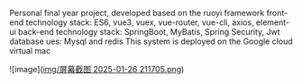 Personal final year project, developed based on the ruoyi framework
front-end technology stack: ES6, vue3, vuex, vue-router, vue-cli, axios, element-ui
back-end technology stack: SpringBoot, MyBatis, Spring Security, Jwt
database ues: Mysql and redis
This system is deployed on the Google cloud virtual mac

![image]([img/屏幕截图 2025-01-26 211705.png](https://github.com/COLrge/My_upm_fyp/blob/master/img/%E5%B1%8F%E5%B9%95%E6%88%AA%E5%9B%BE%202025-01-26%20211705.png))
